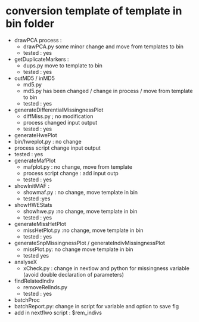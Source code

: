 # conversion template of template in bin folder  
* drawPCA process :
  * drawPCA.py some minor change and move from templates to bin
  * tested : yes
* getDuplicateMarkers :
  * dups.py move to template to bin
  * tested : yes
* outMD5 / inMD5
  * md5.py  
  * md5.py has been changed / change in process / move from template to bin
  * tested : yes
* generateDifferentialMissingnessPlot 
  * diffMiss.py ; no modification 
  * process changed input output
  * tested : yes
* generateHwePlot
 * bin/hweplot.py : no change 
 * process script change input output
 * tested : yes 
* generateMafPlot
  * mafplot.py : no change, move from template 
  * process script change : add input outp
  * tested : yes
* showInitMAF :
  * showmaf.py : no change, move template in bin
  * tested :yes
* showHWEStats
  * showhwe.py :no change, move template in bin
  * tested : yes
* generateMissHetPlot
  * missHetPlot.py  :no change, move template in bin
  * tested : yes
* generateSnpMissingnessPlot / generateIndivMissingnessPlot
  * missPlot.py: no change move template in bin
  * tested yes
* analyseX
  * xCheck.py : change in nextlow and python for missingness variable (avoid double declaration of parameters) 
* findRelatedIndiv
   * removeRelInds.py 
   * tested : yes
* batchProc
 * batchReport.py: change in script for variable and option to save fig 
 * add in nextflwo script : $rem_indivs

